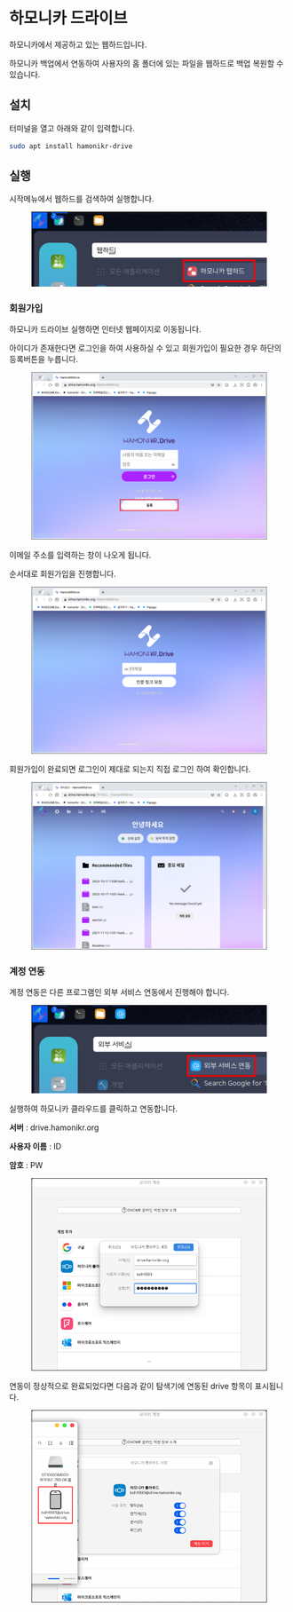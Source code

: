 # 하모니카 드라이브

하모니카에서 제공하고 있는 웹하드입니다.

하모니카 백업에서 연동하여 사용자의 홈 폴더에 있는 파일을 웹하드로 백업 복원할 수 있습니다.

## 설치

터미널을 열고 아래와 같이 입력합니다.

```bash
sudo apt install hamonikr-drive
```

## 실행

시작메뉴에서 웹하드를 검색하여 실행합니다.

<figure><img src="../../.gitbook/assets/webhard.png" alt=""><figcaption></figcaption></figure>

### 회원가입

하모니카 드라이브 실행하면 인터넷 웹페이지로 이동됩니다.

아이디가 존재한다면 로그인을 하여 사용하실 수 있고 회원가입이 필요한 경우 하단의 등록버튼을 누릅니다.

<figure><img src="../../.gitbook/assets/webhard_002.png" alt=""><figcaption></figcaption></figure>

이메일 주소를 입력하는 창이 나오게 됩니다.

순서대로 회원가입을 진행합니다.

<figure><img src="../../.gitbook/assets/webhard_003.png" alt=""><figcaption></figcaption></figure>

회원가입이 완료되면 로그인이 제대로 되는지 직접 로그인 하여 확인합니다.

<figure><img src="../../.gitbook/assets/webhard_004.png" alt=""><figcaption></figcaption></figure>

### 계정 연동

계정 연동은 다른 프로그램인 외부 서비스 연동에서 진행해야 합니다.

<figure><img src="../../.gitbook/assets/webhard_005.png" alt=""><figcaption></figcaption></figure>

실행하여 하모니카 클라우드를 클릭하고 연동합니다.

**서버** : drive.hamonikr.org

**사용자 이름** : ID

**암호** : PW

<figure><img src="../../.gitbook/assets/webhard_006.png" alt=""><figcaption></figcaption></figure>

&#x20;연동이 정상적으로 완료되었다면 다음과 같이 탐색기에 연동된 drive 항목이 표시됩니다.

<figure><img src="../../.gitbook/assets/webhard_007.png" alt=""><figcaption></figcaption></figure>
